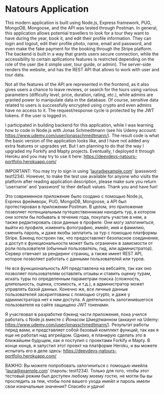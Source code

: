 # Natours Application

This modern application is built using Node.js, Express framework, PUG, MongoDB, Mongoose, and the API was tested through Postman. In general, this application allows potential travellers to look for a tour they want to have during the year, book it, and edit their profile information. They can login and logout, edit their profile photo, name, email and password, and even make the fake payment for the booking through the Stripe platform. The backend is built in a way that grants users secure connection, while the accessibility to certain apllications features is restricted depending on the role of the user (be it simple user, tour guide, or admin). The server-side renders the website, and has the REST API that allows to work with user and tour data.

Not all the features of the API are represented in the frontend, as it also gives users a chance to leave reviews, or search for the tours using various parameters (difficulty level, price, duration, rating, etc.), while admins are granted power to manipulate data in the database. Of course, sensitive data related to users is successfully encrypted using crypto and even admins have no access to it. The request/response cycle is protected by the JWT tokens. if the user is logged in.

I participated in building backend for this application, while I was learning how to code in Node.js with Jonas Schmedtmann (see his Udemy account: https://www.udemy.com/user/jonasschmedtmann/). The result code is what the basic version of the application looks like, and I have not added any extra features or upgrades yet. But I am planning to do that the way I upgraded my Forkify and Mapty projects. Eventually, I deployed it through Heroku and you may try to use it here: https://deevdevs-natours-portfolio.herokuapp.com/

IMPORTANT: You may try to sign in using 'laura@example.com' (password: test1234). However, to make the test use available for anyone who visits the platform after reading application description, please make sure you return 'username' and 'password' to their default values. Thank you and have fun!

Это современное приложение было создано с помощью Node.js, Express фреймворк, PUG, MongoDB, Mongoose, а API был протестирован в приложении Postman. В целом, это приложение позволяет потенциальным путешественникам находить тур, в котором они хотели бы побывать в течение года, покупать участие в нем, а также редактировать свои данные в профиле. Они могу залогиниться, выйти из профиля, изменить фотографию, имейл, имя и фамилию, сменить пароль, и даже якобы заплатить за тур с помощью платформы Stripe. Бэкенд построен так, что предоставляет безопасное соединение, а доступ к функциональности может быть ограничен в зависмости от роли пользователя (обычный пользователь, гид, или администратор). Сервер отвечает за рендеринг страниц, а также имеет REST API, которое позволяет работать с данными пользователей или туров.

Не вся функциональность API представлена на вебсайте, так как оно позволяет пользователям оставлять отзывы и ставить оценку турам, искать туры по определенным параметрам поиска (сложность, длительность, оценка, стоимость, и т.д.), а администратор может управлять базой данных. Конечно же, все личные данные пользователей заскриптованы с помощью crypto, и даже у администратора нет к ним доступа. А деятельность залогинившегося пользователя на сайте защищено JWT токенами.

Я участвовал в разработке бэкенд части приложения, пока учился работать с Node.js вместе с Йонасом Шмедтманном (аккаунт на Udemy: https://www.udemy.com/user/jonasschmedtmann/). Результат работы перед вами, и представляет собой базовый комплект функций, так как я еще не работал над апгрейдом. Однако, я планирую сделать это в ближайшем будущем, как я поступил с проектами Forkify и Mapty. В конце концв, я запустил этот проект на платформе Heroku, и вы можете испытать его в деле здесь: https://deevdevs-natours-portfolio.herokuapp.com/

ВАЖНО: Вы можете попробовать залогиниться с помощью имейла 'laura@example.com' (пароль: test1234). Только для того, чтобы этот тестовый режим был доступен любому моему гостю, не могли бы вы проследить за тем, чтобы поле вашего ухода имейл и пароль имели свои изначальные значения? Спасибо и удачи!
